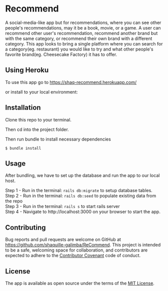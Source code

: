 # Recommend

A social-media-like app but for recommendations, where you can see other people's recommendations, may it be a book, movie, or a game. A user can recommend other user's recommendation, recommend another brand but with the same category, or recommend their own brand with a different category. This app looks to bring a single platform where you can search for a category(eg. restaurant) you would like to try and what other people's favorite brand(eg. Cheesecake Factory) it has to offer.

## Using Heroku

To use this app go to https://shaq-recommend.herokuapp.com/

or install to your local environment:

## Installation

Clone this repo to your terminal.

Then cd into the project folder.

Then run bundle to install necessary dependencies

	$ bundle install

## Usage

After bundling, we have to set up the database and run the app to our local host.

Step 1 - Run in the terminal: `rails db:migrate` to setup database tables. <br>
Step 2 - Run in the terminal: `rails db:seed` to populate existing data from the repo <br>
Step 3 - Run in the terminal: `rails s` to start rails server <br>
Step 4 - Navigate to http://localhost:3000 on your browser to start the app.

## Contributing

Bug reports and pull requests are welcome on GitHub at https://github.com/shaquille-galimba/ReCommend. This project is intended to be a safe, welcoming space for collaboration, and contributors are expected to adhere to the [Contributor Covenant](http://contributor-covenant.org) code of conduct.

## License

The app is available as open source under the terms of the [MIT License](http://opensource.org/licenses/MIT).
